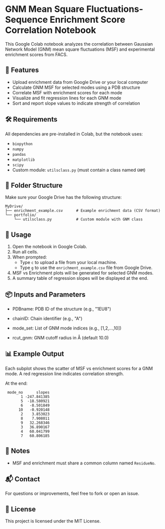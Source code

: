 # GNM Mean Square Fluctuations-Sequence Enrichment Score Correlation Notebook

This Google Colab notebook analyzes the correlation between Gaussian Network Model (GNM) mean square fluctuations (MSF) and experimental enrichment scores from FACS.

## 🧬 Features

- Upload enrichment data from Google Drive or your local computer
- Calculate GNM MSF for selected modes using a PDB structure
- Correlate MSF with enrichment scores for each mode
- Visualize and fit regression lines for each GNM mode
- Sort and report slope values to indicate strength of correlation

## 🛠 Requirements

All dependencies are pre-installed in Colab, but the notebook uses:

- `biopython`
- `numpy`
- `pandas`
- `matplotlib`
- `scipy`
- Custom module: `utilsclass.py` (must contain a class named `GNM`)

## 📁 Folder Structure

Make sure your Google Drive has the following structure:

```
MyDrive/
├── enrichment_example.csv      # Example enrichment data (CSV format)
└── portfolio/
    └── utilsclass.py           # Custom module with GNM class
```

## 🚀 Usage

1. Open the notebook in Google Colab.
2. Run all cells.
3. When prompted:
   - Type `c` to upload a file from your local machine.
   - Type `g` to use the `enrichment_example.csv` file from Google Drive.
4. MSF vs Enrichment plots will be generated for selected GNM modes.
5. A summary table of regression slopes will be displayed at the end.

## 📦 Inputs and Parameters
- PDBname: PDB ID of the structure (e.g., "1EU8")

- chainID: Chain identifier (e.g., "A")

- mode_set: List of GNM mode indices (e.g., [1,2,...,10])

- rcut_gnm: GNM cutoff radius in Å (default 10.0)

## 📊 Example Output

Each subplot shows the scatter of MSF vs enrichment scores for a GNM mode. A red regression line indicates correlation strength.

At the end:

```
 mode_no      slopes
       1 -247.841385
       5  -18.580921
       6   -8.501849
      10   -0.920148
       2    3.853023
       8    7.908011
       9   32.268346
       3   36.890167
       4   60.041799
       7   60.806185
```

## 🧪 Notes

- MSF and enrichment must share a common column named `ResidueNo`.

## 📬 Contact

For questions or improvements, feel free to fork or open an issue.

## 📄 License 

This project is licensed under the MIT License.
